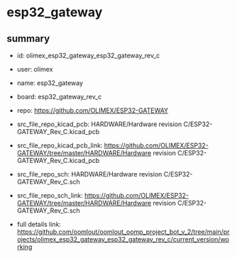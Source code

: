 # esp32_gateway
 
## summary 
* id: olimex_esp32_gateway_esp32_gateway_rev_c
* user: olimex
* name: esp32_gateway
* board: esp32_gateway_rev_c
* repo: https://github.com/OLIMEX/ESP32-GATEWAY
* src_file_repo_kicad_pcb: HARDWARE/Hardware revision C/ESP32-GATEWAY_Rev_C.kicad_pcb
* src_file_repo_kicad_pcb_link: https://github.com/OLIMEX/ESP32-GATEWAY/tree/master/HARDWARE/Hardware revision C/ESP32-GATEWAY_Rev_C.kicad_pcb


* src_file_repo_sch: HARDWARE/Hardware revision C/ESP32-GATEWAY_Rev_C.sch
* src_file_repo_sch_link: https://github.com/OLIMEX/ESP32-GATEWAY/tree/master/HARDWARE/Hardware revision C/ESP32-GATEWAY_Rev_C.sch
* full details link: https://github.com/oomlout/oomlout_oomp_project_bot_v_2/tree/main/projects/olimex_esp32_gateway_esp32_gateway_rev_c/current_version/working  







